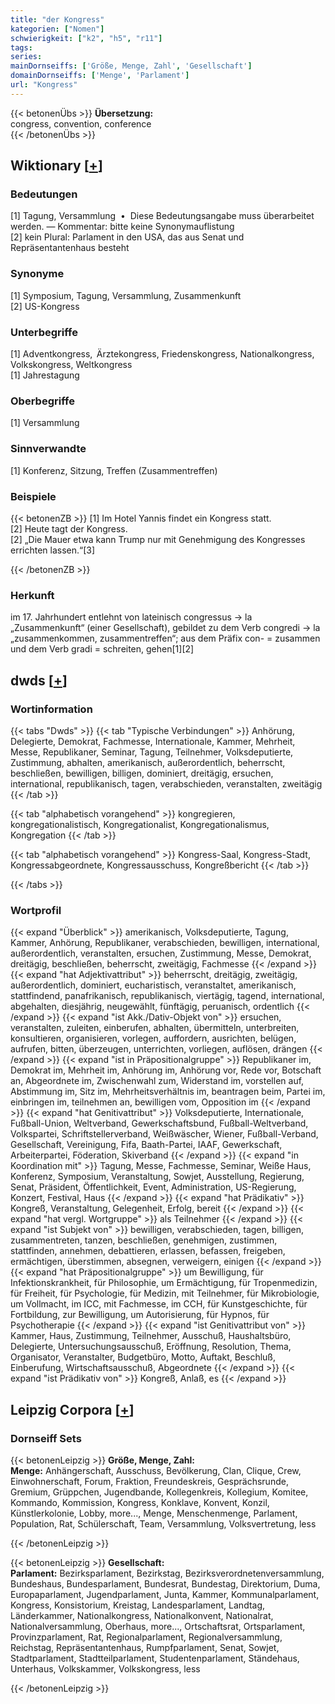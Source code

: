 ```yaml
---
title: "der Kongress"
kategorien: ["Nomen"]
schwierigkeit: ["k2", "h5", "r11"]
tags:
series:
mainDornseiffs: ['Größe, Menge, Zahl', 'Gesellschaft']
domainDornseiffs: ['Menge', 'Parlament']
url: "Kongress"
---
```


{{< betonenÜbs >}}
**Übersetzung:**  
congress, convention, conference  
{{< /betonenÜbs >}}

## Wiktionary [[+](https://de.wiktionary.org/wiki/Kongress)]

### Bedeutungen
[1] Tagung, Versammlung  •  Diese Bedeutungsangabe muss überarbeitet werden. — Kommentar: bitte keine Synonymauflistung  
[2] kein Plural: Parlament in den USA, das aus Senat und Repräsentantenhaus besteht  

### Synonyme
[1] Symposium, Tagung, Versammlung, Zusammenkunft  
[2] US-Kongress  

### Unterbegriffe
[1] Adventkongress,  Ärztekongress, Friedenskongress, Nationalkongress, Volkskongress, Weltkongress  
[1] Jahrestagung  

### Oberbegriffe
[1] Versammlung  

### Sinnverwandte
[1] Konferenz, Sitzung, Treffen (Zusammentreffen)  

### Beispiele
{{< betonenZB >}}
[1] Im Hotel Yannis findet ein Kongress statt.  
[2] Heute tagt der Kongress.  
[2] „Die Mauer etwa kann Trump nur mit Genehmigung des Kongresses errichten lassen.“[3]  

{{< /betonenZB >}}
### Herkunft
im 17. Jahrhundert entlehnt von lateinisch congressus → la „Zusammenkunft“ (einer Gesellschaft), gebildet zu dem Verb congredi → la „zusammenkommen, zusammentreffen“; aus dem Präfix con- = zusammen und dem Verb gradi = schreiten, gehen[1][2]  



## dwds [[+](https://www.dwds.de/wb/Kongress)]

### Wortinformation
{{< tabs "Dwds" >}}
{{< tab "Typische Verbindungen" >}}
Anhörung, Delegierte, Demokrat, Fachmesse, Internationale, Kammer, Mehrheit, Messe, Republikaner, Seminar, Tagung, Teilnehmer, Volksdeputierte, Zustimmung, abhalten, amerikanisch, außerordentlich, beherrscht, beschließen, bewilligen, billigen, dominiert, dreitägig, ersuchen, international, republikanisch, tagen, verabschieden, veranstalten, zweitägig
{{< /tab >}}

{{< tab "alphabetisch vorangehend" >}}
kongregieren, kongregationalistisch, Kongregationalist, Kongregationalismus, Kongregation
{{< /tab >}}

{{< tab "alphabetisch vorangehend" >}}
Kongress-Saal, Kongress-Stadt, Kongressabgeordnete, Kongressausschuss, Kongreßbericht
{{< /tab >}}

{{< /tabs >}}

### Wortprofil
{{< expand "Überblick" >}} amerikanisch, Volksdeputierte, Tagung, Kammer, Anhörung, Republikaner, verabschieden, bewilligen, international, außerordentlich, veranstalten, ersuchen, Zustimmung, Messe, Demokrat, dreitägig, beschließen, beherrscht, zweitägig, Fachmesse {{< /expand >}}
{{< expand "hat Adjektivattribut" >}} beherrscht, dreitägig, zweitägig, außerordentlich, dominiert, eucharistisch, veranstaltet, amerikanisch, stattfindend, panafrikanisch, republikanisch, viertägig, tagend, international, abgehalten, diesjährig, neugewählt, fünftägig, peruanisch, ordentlich {{< /expand >}}
{{< expand "ist Akk./Dativ-Objekt von" >}} ersuchen, veranstalten, zuleiten, einberufen, abhalten, übermitteln, unterbreiten, konsultieren, organisieren, vorlegen, auffordern, ausrichten, belügen, aufrufen, bitten, überzeugen, unterrichten, vorliegen, auflösen, drängen {{< /expand >}}
{{< expand "ist in Präpositionalgruppe" >}} Republikaner im, Demokrat im, Mehrheit im, Anhörung im, Anhörung vor, Rede vor, Botschaft an, Abgeordnete im, Zwischenwahl zum, Widerstand im, vorstellen auf, Abstimmung im, Sitz im, Mehrheitsverhältnis im, beantragen beim, Partei im, einbringen im, teilnehmen an, bewilligen vom, Opposition im {{< /expand >}}
{{< expand "hat Genitivattribut" >}} Volksdeputierte, Internationale, Fußball-Union, Weltverband, Gewerkschaftsbund, Fußball-Weltverband, Volkspartei, Schriftstellerverband, Weißwäscher, Wiener, Fußball-Verband, Gesellschaft, Vereinigung, Fifa, Baath-Partei, IAAF, Gewerkschaft, Arbeiterpartei, Föderation, Skiverband {{< /expand >}}
{{< expand "in Koordination mit" >}} Tagung, Messe, Fachmesse, Seminar, Weiße Haus, Konferenz, Symposium, Veranstaltung, Sowjet, Ausstellung, Regierung, Senat, Präsident, Öffentlichkeit, Event, Administration, US-Regierung, Konzert, Festival, Haus {{< /expand >}}
{{< expand "hat Prädikativ" >}} Kongreß, Veranstaltung, Gelegenheit, Erfolg, bereit {{< /expand >}}
{{< expand "hat vergl. Wortgruppe" >}} als Teilnehmer {{< /expand >}}
{{< expand "ist Subjekt von" >}} bewilligen, verabschieden, tagen, billigen, zusammentreten, tanzen, beschließen, genehmigen, zustimmen, stattfinden, annehmen, debattieren, erlassen, befassen, freigeben, ermächtigen, überstimmen, absegnen, verweigern, einigen {{< /expand >}}
{{< expand "hat Präpositionalgruppe" >}} um Bewilligung, für Infektionskrankheit, für Philosophie, um Ermächtigung, für Tropenmedizin, für Freiheit, für Psychologie, für Medizin, mit Teilnehmer, für Mikrobiologie, um Vollmacht, im ICC, mit Fachmesse, im CCH, für Kunstgeschichte, für Fortbildung, zur Bewilligung, um Autorisierung, für Hypnos, für Psychotherapie {{< /expand >}}
{{< expand "ist Genitivattribut von" >}} Kammer, Haus, Zustimmung, Teilnehmer, Ausschuß, Haushaltsbüro, Delegierte, Untersuchungsausschuß, Eröffnung, Resolution, Thema, Organisator, Veranstalter, Budgetbüro, Motto, Auftakt, Beschluß, Einberufung, Wirtschaftsausschuß, Abgeordnete {{< /expand >}}
{{< expand "ist Prädikativ von" >}} Kongreß, Anlaß, es {{< /expand >}}

## Leipzig Corpora [[+](https://corpora.uni-leipzig.de/en/res?word=Kongress&corpusId=deu_newscrawl-public_2018)]

### Dornseiff Sets
{{< betonenLeipzig >}}
**Größe, Menge, Zahl:**  
**Menge:** Anhängerschaft, Ausschuss, Bevölkerung, Clan, Clique, Crew, Einwohnerschaft, Forum, Fraktion, Freundeskreis, Gesprächsrunde, Gremium, Grüppchen, Jugendbande, Kollegenkreis, Kollegium, Komitee, Kommando, Kommission, Kongress, Konklave, Konvent, Konzil, Künstlerkolonie, Lobby, more..., Menge, Menschenmenge, Parlament, Population, Rat, Schülerschaft, Team, Versammlung, Volksvertretung, less  

{{< /betonenLeipzig >}}


{{< betonenLeipzig >}}
**Gesellschaft:**  
**Parlament:** Bezirksparlament, Bezirkstag, Bezirksverordnetenversammlung, Bundeshaus, Bundesparlament, Bundesrat, Bundestag, Direktorium, Duma, Europaparlament, Jugendparlament, Junta, Kammer, Kommunalparlament, Kongress, Konsistorium, Kreistag, Landesparlament, Landtag, Länderkammer, Nationalkongress, Nationalkonvent, Nationalrat, Nationalversammlung, Oberhaus, more..., Ortschaftsrat, Ortsparlament, Provinzparlament, Rat, Regionalparlament, Regionalversammlung, Reichstag, Repräsentantenhaus, Rumpfparlament, Senat, Sowjet, Stadtparlament, Stadtteilparlament, Studentenparlament, Ständehaus, Unterhaus, Volkskammer, Volkskongress, less  

{{< /betonenLeipzig >}}
